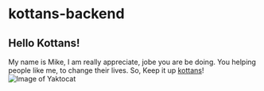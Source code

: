 # kottans-backend
## Hello Kottans!

My name is Mike, I am really appreciate, jobe you are be doing. You helping people like me, to change their lives. So, Keep it up [kottans](https://github.com/kottans)!
![Image of Yaktocat](https://octodex.github.com/images/yaktocat.png)

